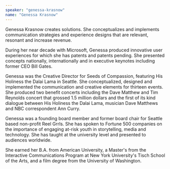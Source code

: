 ```yaml
---
speaker: "genessa-krasnow"
name: "Genessa Krasnow"
---
```


Genessa Krasnow creates solutions. She conceptualizes and implements communication strategies and experience designs that are relevant, resonant and increase revenue.

During her near decade with Microsoft, Genessa produced innovative user experiences for which she has patents and patents pending. She presented concepts nationally, internationally and in executive keynotes including former CEO Bill Gates.

Genessa was the Creative Director for Seeds of Compassion, featuring His Holiness the Dalai Lama in Seattle. She conceptualized, designed and implemented the communication and creative elements for thirteen events. She produced two benefit concerts including the Dave Matthew and Tim Reynolds concert that grossed 1.5 million dollars and the first of its kind dialogue between His Holiness the Dalai Lama, musician Dave Matthews and NBC correspondent Ann Curry.

Genessa was a founding board member and former board chair for Seattle based non-profit Reel Grrls. She has spoken to Fortune 500 companies on the importance of engaging at-risk youth in storytelling, media and technology. She has taught at the university level and presented to audiences worldwide.

She earned her B.A. from American University, a Master's from the Interactive Communications Program at New York University's Tisch School of the Arts, and a film degree from the University of Washington.
